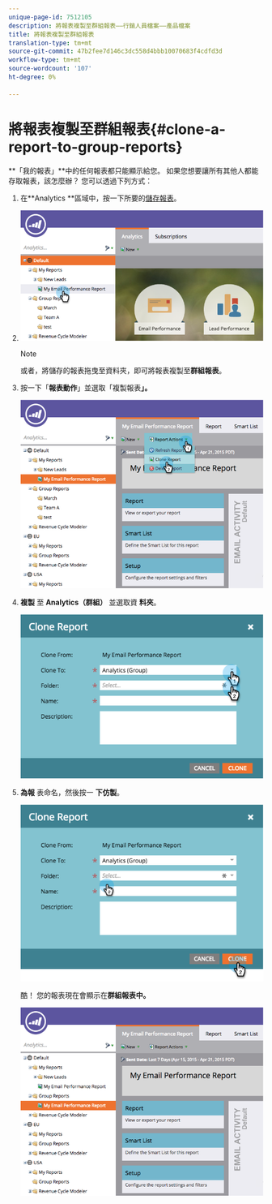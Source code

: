 ```yaml
---
unique-page-id: 7512105
description: 將報表複製至群組報表——行銷人員檔案——產品檔案
title: 將報表複製至群組報表
translation-type: tm+mt
source-git-commit: 47b2fee7d146c3dc558d4bbb10070683f4cdfd3d
workflow-type: tm+mt
source-wordcount: '107'
ht-degree: 0%

---
```



# 將報表複製至群組報表{#clone-a-report-to-group-reports}

**「我的報表」**中的任何報表都只能顯示給您。 如果您想要讓所有其他人都能存取報表，該怎麼辦？ 您可以透過下列方式：

1. 在**Analytics **區域中，按一下所要的[儲存報表](../../../../product-docs/reporting/basic-reporting/creating-reports/save-a-report.md)。
1. ![](assets/image2015-4-21-11-3a25-3a54.png)

   >[!NOTE]
   >
   >或者，將儲存的報表拖曳至資料夾，即可將報表複製至**群組報表**。

1. 按一下「**報表動作**」並選取「複製報表&#x200B;**」。**

   ![](assets/image2015-4-21-11-3a29-3a32.png)

1. **複製** 至 **Analytics（群組）** 並選取資 **料夾**。

   ![](assets/image2015-4-21-11-3a32-3a0.png)

1. **為報** 表命名，然後按一 **下仿製**。

   ![](assets/image2015-4-21-11-3a33-3a11.png)

   酷！ 您的報表現在會顯示在&#x200B;**群組報表中。**

   ![](assets/image2015-4-21-11-3a37-3a25.png)

